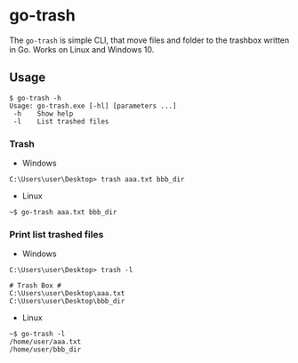 # go-trash
The `go-trash` is simple CLI, that move files and folder to the trashbox written in Go.
Works on Linux and Windows 10.

## Usage
```
$ go-trash -h
Usage: go-trash.exe [-hl] [parameters ...]
 -h    Show help
 -l    List trashed files
```

### Trash
* Windows
```
C:\Users\user\Desktop> trash aaa.txt bbb_dir
```

* Linux
```
~$ go-trash aaa.txt bbb_dir
```

### Print list trashed files
* Windows
```
C:\Users\user\Desktop> trash -l

# Trash Box #
C:\Users\user\Desktop\aaa.txt
C:\Users\user\Desktop\bbb_dir
```

* Linux
```
~$ go-trash -l
/home/user/aaa.txt
/home/user/bbb_dir
```